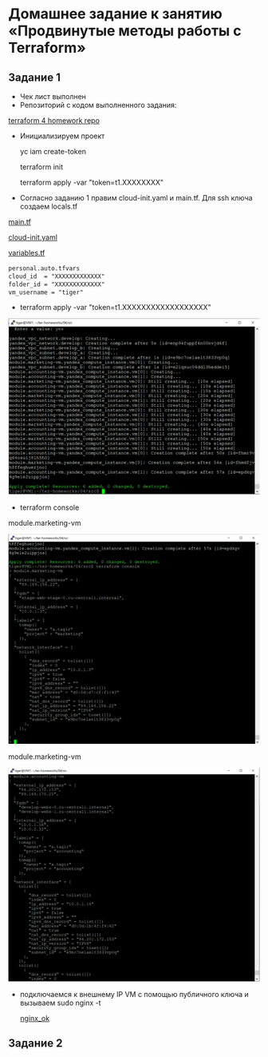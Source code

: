 # Домашнее задание к занятию «Продвинутые методы работы с Terraform»

## Задание 1
* Чек лист выполнен
* Репозиторий с кодом выполненного задания:

[terraform 4 homework repo](https://github.com/A-Tagir/ter-homeworks/tree/main/04/src)

* Инициализируем проект
  
  yc iam create-token

  terraform init   

  terraform apply -var "token=t1.XXXXXXXX"

* Согласно заданию 1 правим cloud-init.yaml и main.tf. Для ssh ключа создаем locals.tf 

[main.tf](https://github.com/A-Tagir/ter-homeworks/blob/main/04/src/main.tf)

[cloud-init.yaml](https://github.com/A-Tagir/ter-homeworks/blob/main/04/src/cloud-init.yml)

[variables.tf](https://github.com/A-Tagir/ter-homeworks/blob/main/04/src/variables.tf)
```
personal.auto.tfvars
cloud_id  = "XXXXXXXXXXXXX"
folder_id = "XXXXXXXXXXXXX"
vm_username = "tiger"

```
* terraform apply -var "token=t1.XXXXXXXXXXXXXXXXXX"

![vms_created](https://github.com/A-Tagir/ter-homeworks/blob/main/04/TerrHomework4_task1_created.png)

* terraform console

module.marketing-vm

![module_marketing-vm](https://github.com/A-Tagir/ter-homeworks/blob/main/04/TerrHomework4_module_marketing-vm.png)

module.marketing-vm

![module_accounting-vm](https://github.com/A-Tagir/ter-homeworks/blob/main/04/TerrHomework4_module_accounting-vm.png)

* подключаемся к внешнему IP VM с помощью публичного ключа и вызываем sudo nginx -t
  
  [nginx_ok](https://github.com/A-Tagir/ter-homeworks/blob/main/04/TerrHomework4_task1_nginx_ok.png)


## Задание 2

